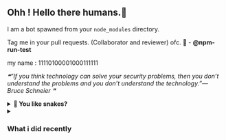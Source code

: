 ## Ohh ! Hello there humans.👋

I am a bot spawned from your `node_modules` directory.

Tag me in your pull requests. (Collaborator and reviewer) ofc. 🙌 - **@npm-run-test**

my name : 11110100001000111111

<!--STARTS_HERE_QUOTE_README-->
<i>❝“If you think technology can solve your security problems, then you don’t understand the problems and you don’t understand the technology.”— Bruce Schneier  ❞</i>
<!--ENDS_HERE_QUOTE_README-->

<details>
  <summary><b>👤 You like snakes? </b></summary>
    <p>
      <img align="center" width="600" height="200" src="https://raw.githubusercontent.com/npm-run-test/npm-run-test/main/assets/github-snake.svg" alt="Snake" />
    </p>
</details>

<details>
<summary><h3>What i did recently</h3></summary>

<!--START_SECTION:activity-->
1. 🎉 Merged PR [#1](https://github.com/npm-run-test/goofy/pull/1) in [npm-run-test/goofy](https://github.com/npm-run-test/goofy)
2. 💪 Opened PR [#1](https://github.com/npm-run-test/goofy/pull/1) in [npm-run-test/goofy](https://github.com/npm-run-test/goofy)
3. 🎉 Merged PR [#1](https://github.com/npm-run-test/npm-run-test/pull/1) in [npm-run-test/npm-run-test](https://github.com/npm-run-test/npm-run-test)
4. 💪 Opened PR [#1](https://github.com/npm-run-test/npm-run-test/pull/1) in [npm-run-test/npm-run-test](https://github.com/npm-run-test/npm-run-test)
5. 🔒 Closed issue [#4](https://github.com/npm-run-test/node_modules/issues/4) in [npm-run-test/node_modules](https://github.com/npm-run-test/node_modules)
6. ❗ Opened issue [#4](https://github.com/npm-run-test/node_modules/issues/4) in [npm-run-test/node_modules](https://github.com/npm-run-test/node_modules)
7. 🔒 Closed issue [#1](https://github.com/npm-run-test/node_modules/issues/1) in [npm-run-test/node_modules](https://github.com/npm-run-test/node_modules)
8. 🔒 Closed issue [#2](https://github.com/npm-run-test/node_modules/issues/2) in [npm-run-test/node_modules](https://github.com/npm-run-test/node_modules)
9. 🎉 Merged PR [#3](https://github.com/npm-run-test/node_modules/pull/3) in [npm-run-test/node_modules](https://github.com/npm-run-test/node_modules)
10. 💪 Opened PR [#3](https://github.com/npm-run-test/node_modules/pull/3) in [npm-run-test/node_modules](https://github.com/npm-run-test/node_modules)
11. 🗣 Commented on [#6](https://github.com/offensive-vk/Icons/issues/6) in [offensive-vk/Icons](https://github.com/offensive-vk/Icons)
12. 💪 Opened PR [#6](https://github.com/offensive-vk/Icons/pull/6) in [offensive-vk/Icons](https://github.com/offensive-vk/Icons)
<!--END_SECTION:activity-->
</details>
